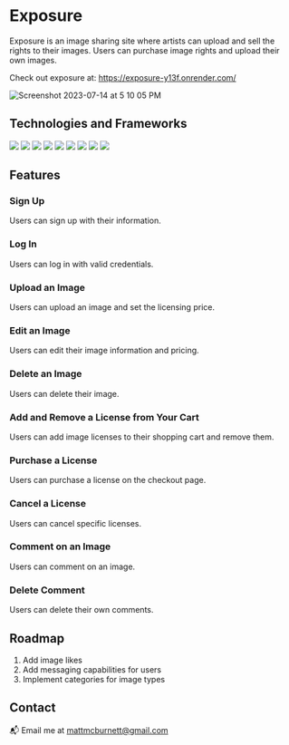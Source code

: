 # Exposure

Exposure is an image sharing site where artists can upload and sell the rights to their images. Users can purchase image rights and upload their own images.

Check out exposure at: https://exposure-y13f.onrender.com/

![Screenshot 2023-07-14 at 5 10 05 PM](https://github.com/mattmcburnett/exposure/assets/110564751/fb25a0f0-88c7-45ff-93c4-30e672e783e7)


## Technologies and Frameworks
<div>
  <img src="https://img.shields.io/badge/javascript-%23323330.svg?style=for-the-badge&logo=javascript&logoColor=%23F7DF1E"/>
  <img src="https://img.shields.io/badge/python-3670A0?style=for-the-badge&logo=python&logoColor=ffdd54"/>
  <img src="https://img.shields.io/badge/react-%2320232a.svg?style=for-the-badge&logo=react&logoColor=%2361DAFB"/>
  <img src="https://img.shields.io/badge/redux-%23593d88.svg?style=for-the-badge&logo=redux&logoColor=white"/>
  <img src="https://img.shields.io/badge/AWS-%23FF9900.svg?style=for-the-badge&logo=amazon-aws&logoColor=white"/>
  <img src="https://img.shields.io/badge/postgres-%23316192.svg?style=for-the-badge&logo=postgresql&logoColor=white"/>
  <img src="https://img.shields.io/badge/flask-%23000.svg?style=for-the-badge&logo=flask&logoColor=white"/>
  <img src="https://img.shields.io/badge/html5-%23E34F26.svg?style=for-the-badge&logo=html5&logoColor=white"/>
  <img src="https://img.shields.io/badge/css3-%231572B6.svg?style=for-the-badge&logo=css3&logoColor=white"/>
</div>  


## Features

### Sign Up

Users can sign up with their information.

### Log In

Users can log in with valid credentials.

### Upload an Image

Users can upload an image and set the licensing price.

### Edit an Image

Users can edit their image information and pricing.

### Delete an Image

Users can delete their image.

### Add and Remove a License from Your Cart

Users can add image licenses to their shopping cart and remove them.

### Purchase a License

Users can purchase a license on the checkout page.

### Cancel a License

Users can cancel specific licenses.

### Comment on an Image

Users can comment on an image.

### Delete Comment

Users can delete their own comments.


## Roadmap

1. Add image likes
2. Add messaging capabilities for users
3. Implement categories for image types


## Contact
📬 Email me at mattmcburnett@gmail.com
